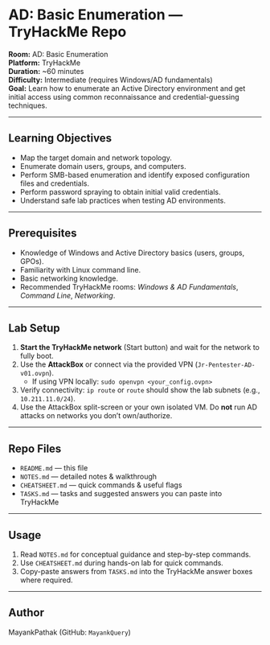 # AD: Basic Enumeration — TryHackMe Repo

**Room:** AD: Basic Enumeration  
**Platform:** TryHackMe  
**Duration:** ~60 minutes  
**Difficulty:** Intermediate (requires Windows/AD fundamentals)  
**Goal:** Learn how to enumerate an Active Directory environment and get initial access using common reconnaissance and credential-guessing techniques.

---

## Learning Objectives
- Map the target domain and network topology.  
- Enumerate domain users, groups, and computers.  
- Perform SMB-based enumeration and identify exposed configuration files and credentials.  
- Perform password spraying to obtain initial valid credentials.  
- Understand safe lab practices when testing AD environments.

---

## Prerequisites
- Knowledge of Windows and Active Directory basics (users, groups, GPOs).  
- Familiarity with Linux command line.  
- Basic networking knowledge.  
- Recommended TryHackMe rooms: *Windows & AD Fundamentals*, *Command Line*, *Networking*.

---

## Lab Setup
1. **Start the TryHackMe network** (Start button) and wait for the network to fully boot.  
2. Use the **AttackBox** or connect via the provided VPN (`Jr-Pentester-AD-v01.ovpn`).  
   - If using VPN locally: `sudo openvpn <your_config.ovpn>`  
3. Verify connectivity: `ip route` or `route` should show the lab subnets (e.g., `10.211.11.0/24`).  
4. Use the AttackBox split-screen or your own isolated VM. Do **not** run AD attacks on networks you don’t own/authorize.

---

## Repo Files
- `README.md` — this file  
- `NOTES.md` — detailed notes & walkthrough  
- `CHEATSHEET.md` — quick commands & useful flags  
- `TASKS.md` — tasks and suggested answers you can paste into TryHackMe

---

## Usage
1. Read `NOTES.md` for conceptual guidance and step-by-step commands.  
2. Use `CHEATSHEET.md` during hands-on lab for quick commands.  
3. Copy-paste answers from `TASKS.md` into the TryHackMe answer boxes where required.

---

## Author
MayankPathak (GitHub: `MayankQuery`)
